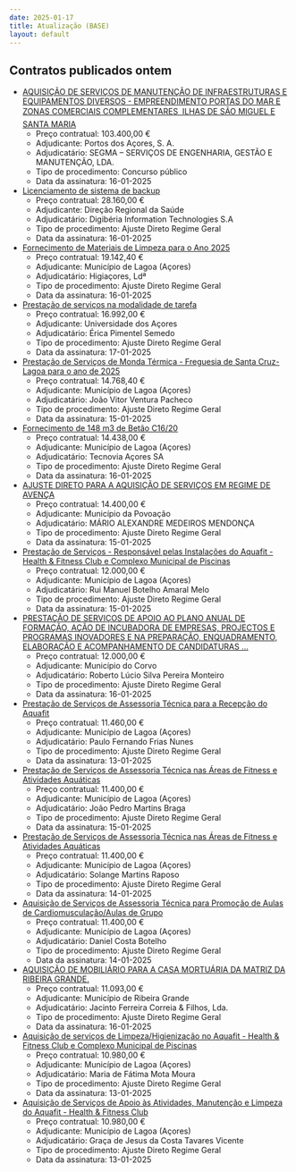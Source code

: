 ```yaml
---
date: 2025-01-17
title: Atualização (BASE)
layout: default
---
```

## Contratos publicados ontem

* [AQUISIÇÃO DE SERVIÇOS DE MANUTENÇÃO DE INFRAESTRUTURAS E EQUIPAMENTOS DIVERSOS - EMPREENDIMENTO PORTAS DO MAR E ZONAS COMERCIAIS COMPLEMENTARES  ILHAS DE SÃO MIGUEL E SANTA MARIA](https://www.base.gov.pt/Base4/pt/detalhe/?type=contratos&id=11170460)
  * Preço contratual: 103.400,00 €
  * Adjudicante: Portos dos Açores, S. A.
  * Adjudicatário: SEGMA – SERVIÇOS DE ENGENHARIA, GESTÃO E MANUTENÇÃO, LDA.
  * Tipo de procedimento: Concurso público
  * Data da assinatura: 16-01-2025
* [Licenciamento de sistema de backup](https://www.base.gov.pt/Base4/pt/detalhe/?type=contratos&id=11171012)
  * Preço contratual: 28.160,00 €
  * Adjudicante: Direção Regional da Saúde
  * Adjudicatário: Digibéria Information Technologies S.A
  * Tipo de procedimento: Ajuste Direto Regime Geral
  * Data da assinatura: 16-01-2025
* [Fornecimento de Materiais de Limpeza para o Ano 2025](https://www.base.gov.pt/Base4/pt/detalhe/?type=contratos&id=11171098)
  * Preço contratual: 19.142,40 €
  * Adjudicante: Município de Lagoa (Açores)
  * Adjudicatário: Higiaçores, Ldª 
  * Tipo de procedimento: Ajuste Direto Regime Geral
  * Data da assinatura: 16-01-2025
* [Prestação de serviços na modalidade de tarefa](https://www.base.gov.pt/Base4/pt/detalhe/?type=contratos&id=11172067)
  * Preço contratual: 16.992,00 €
  * Adjudicante: Universidade dos Açores
  * Adjudicatário: Érica Pimentel Semedo
  * Tipo de procedimento: Ajuste Direto Regime Geral
  * Data da assinatura: 17-01-2025
* [Prestação de Serviços de Monda Térmica - Freguesia de Santa Cruz- Lagoa para o ano de 2025](https://www.base.gov.pt/Base4/pt/detalhe/?type=contratos&id=11170889)
  * Preço contratual: 14.768,40 €
  * Adjudicante: Município de Lagoa (Açores)
  * Adjudicatário: João Vitor Ventura Pacheco
  * Tipo de procedimento: Ajuste Direto Regime Geral
  * Data da assinatura: 15-01-2025
* [Fornecimento de 148 m3 de Betão C16/20](https://www.base.gov.pt/Base4/pt/detalhe/?type=contratos&id=11171006)
  * Preço contratual: 14.438,00 €
  * Adjudicante: Município de Lagoa (Açores)
  * Adjudicatário: Tecnovia Açores SA
  * Tipo de procedimento: Ajuste Direto Regime Geral
  * Data da assinatura: 16-01-2025
* [AJUSTE DIRETO PARA A AQUISIÇÃO DE SERVIÇOS EM REGIME DE AVENÇA](https://www.base.gov.pt/Base4/pt/detalhe/?type=contratos&id=11172381)
  * Preço contratual: 14.400,00 €
  * Adjudicante: Município da Povoação
  * Adjudicatário: MÁRIO ALEXANDRE MEDEIROS MENDONÇA
  * Tipo de procedimento: Ajuste Direto Regime Geral
  * Data da assinatura: 15-01-2025
* [Prestação de Serviços - Responsável pelas Instalações do Aquafit - Health & Fitness Club e Complexo Municipal de Piscinas](https://www.base.gov.pt/Base4/pt/detalhe/?type=contratos&id=11171122)
  * Preço contratual: 12.000,00 €
  * Adjudicante: Município de Lagoa (Açores)
  * Adjudicatário: Rui Manuel Botelho Amaral Melo
  * Tipo de procedimento: Ajuste Direto Regime Geral
  * Data da assinatura: 15-01-2025
* [PRESTAÇÃO DE SERVIÇOS DE APOIO AO PLANO ANUAL DE FORMAÇÃO, AÇÃO DE INCUBADORA DE EMPRESAS, PROJECTOS E PROGRAMAS INOVADORES E NA PREPARAÇÃO, ENQUADRAMENTO, ELABORAÇÃO E ACOMPANHAMENTO DE CANDIDATURAS ...](https://www.base.gov.pt/Base4/pt/detalhe/?type=contratos&id=11171287)
  * Preço contratual: 12.000,00 €
  * Adjudicante: Município do Corvo
  * Adjudicatário: Roberto Lúcio Silva Pereira Monteiro
  * Tipo de procedimento: Ajuste Direto Regime Geral
  * Data da assinatura: 16-01-2025
* [Prestação de Serviços de Assessoria Técnica para a Recepção do Aquafit](https://www.base.gov.pt/Base4/pt/detalhe/?type=contratos&id=11171021)
  * Preço contratual: 11.460,00 €
  * Adjudicante: Município de Lagoa (Açores)
  * Adjudicatário: Paulo Fernando Frias Nunes
  * Tipo de procedimento: Ajuste Direto Regime Geral
  * Data da assinatura: 13-01-2025
* [Prestação de Serviços de Assessoria Técnica nas Áreas de Fitness e Atividades Aquáticas](https://www.base.gov.pt/Base4/pt/detalhe/?type=contratos&id=11170350)
  * Preço contratual: 11.400,00 €
  * Adjudicante: Município de Lagoa (Açores)
  * Adjudicatário: João Pedro Martins Braga
  * Tipo de procedimento: Ajuste Direto Regime Geral
  * Data da assinatura: 15-01-2025
* [Prestação de Serviços de Assessoria Técnica nas Áreas de Fitness e Atividades Aquáticas](https://www.base.gov.pt/Base4/pt/detalhe/?type=contratos&id=11170412)
  * Preço contratual: 11.400,00 €
  * Adjudicante: Município de Lagoa (Açores)
  * Adjudicatário: Solange Martins Raposo
  * Tipo de procedimento: Ajuste Direto Regime Geral
  * Data da assinatura: 14-01-2025
* [Aquisição de Serviços de Assessoria Técnica para Promoção de Aulas de Cardiomusculação/Aulas de Grupo](https://www.base.gov.pt/Base4/pt/detalhe/?type=contratos&id=11170471)
  * Preço contratual: 11.400,00 €
  * Adjudicante: Município de Lagoa (Açores)
  * Adjudicatário: Daniel Costa Botelho
  * Tipo de procedimento: Ajuste Direto Regime Geral
  * Data da assinatura: 14-01-2025
* [AQUISIÇÃO DE MOBILIÁRIO PARA A CASA MORTUÁRIA DA MATRIZ DA RIBEIRA GRANDE.](https://www.base.gov.pt/Base4/pt/detalhe/?type=contratos&id=11172367)
  * Preço contratual: 11.093,00 €
  * Adjudicante: Município de Ribeira Grande
  * Adjudicatário: Jacinto Ferreira Correia & Filhos, Lda.
  * Tipo de procedimento: Ajuste Direto Regime Geral
  * Data da assinatura: 16-01-2025
* [Aquisição de serviços de Limpeza/Higienização no Aquafit - Health & Fitness Club e Complexo Municipal de Piscinas](https://www.base.gov.pt/Base4/pt/detalhe/?type=contratos&id=11170789)
  * Preço contratual: 10.980,00 €
  * Adjudicante: Município de Lagoa (Açores)
  * Adjudicatário: Maria de Fátima Mota Moura
  * Tipo de procedimento: Ajuste Direto Regime Geral
  * Data da assinatura: 13-01-2025
* [Aquisição de Serviços de Apoio às Atividades, Manutenção e Limpeza do Aquafit - Health & Fitness Club](https://www.base.gov.pt/Base4/pt/detalhe/?type=contratos&id=11170900)
  * Preço contratual: 10.980,00 €
  * Adjudicante: Município de Lagoa (Açores)
  * Adjudicatário: Graça de Jesus da Costa Tavares Vicente
  * Tipo de procedimento: Ajuste Direto Regime Geral
  * Data da assinatura: 13-01-2025

